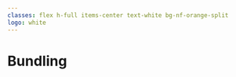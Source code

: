 ```yaml
---
classes: flex h-full items-center text-white bg-nf-orange-split
logo: white
---
```


<h1 class="big-title big-title--white">Bundling</h1>

